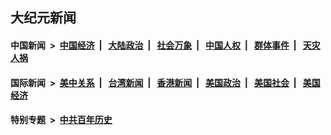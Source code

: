 ## 大纪元新闻

#### 中国新闻 &nbsp;>&nbsp; [中国经济](indexes/ncid283/README.md?05221245) &nbsp;| &nbsp; [大陆政治](indexes/ncid277/README.md?05221245) &nbsp;| &nbsp; [社会万象](indexes/ncid282/README.md?05221245) &nbsp;| &nbsp; [中国人权](indexes/ncid278/README.md?05221245) &nbsp;| &nbsp; [群体事件](indexes/ncid279/README.md?05221245) &nbsp;| &nbsp; [天灾人祸](indexes/ncid280/README.md?05221245)

#### 国际新闻 &nbsp;>&nbsp; [美中关系](indexes/nf1412576/README.md?05221245) &nbsp;| &nbsp; [台湾新闻](indexes/ncid1349361/README.md?05221245) &nbsp;| &nbsp; [香港新闻](indexes/ncid1349362/README.md?05221245) &nbsp;| &nbsp; [美国政治](indexes/ncid1078159/README.md?05221245) &nbsp;| &nbsp; [美国社会](indexes/ncid1078160/README.md?05221245) &nbsp;| &nbsp; [美国经济](indexes/ncid1078158/README.md?05221245)

#### 特别专题 &nbsp;>&nbsp; [中共百年历史](https://github.com/epoch-news/epoch-special/blob/master/README.md?05221245)  
